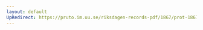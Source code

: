 ```yaml
---
layout: default
UpRedirect: https://pruto.im.uu.se/riksdagen-records-pdf/1867/prot-1867--ak--426/prot-1867--ak--426_056.pdf
---
```

